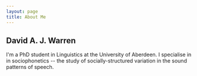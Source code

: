 ```yaml
---
layout: page
title: About Me
---
```

## David A. J. Warren
I'm a PhD student in Linguistics at the University of Aberdeen. I specialise in in sociophonetics -- the study of socially-structured variation in the sound patterns of speech.
<!-- My current research looks at vowel timing in the North East of Scotland, focussing predominantly on the Scottish Vowel Length Rule. -->
